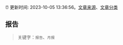 :alarm_clock: 更新时间: 2023-10-05 13:36:56。[文章来源](/README.md)、[文章分类](/TAGS.md)

## 报告


> 关键字：`报告`、`月报`



